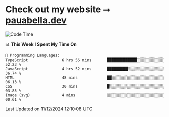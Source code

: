 # Check out my website ⭢ [pauabella.dev](https://pauabella.dev)

<!--START_SECTION:waka-->
![Code Time](http://img.shields.io/badge/Code%20Time-3%2C958%20hrs%2040%20mins-blue)

📊 **This Week I Spent My Time On** 

```text
💬 Programming Languages: 
TypeScript               6 hrs 56 mins       █████████████░░░░░░░░░░░░   52.23 % 
JavaScript               4 hrs 52 mins       █████████░░░░░░░░░░░░░░░░   36.74 % 
HTML                     48 mins             ██░░░░░░░░░░░░░░░░░░░░░░░   06.13 % 
CSS                      30 mins             █░░░░░░░░░░░░░░░░░░░░░░░░   03.85 % 
Image (svg)              4 mins              ░░░░░░░░░░░░░░░░░░░░░░░░░   00.61 % 
```


 Last Updated on 11/12/2024 12:10:08 UTC
<!--END_SECTION:waka-->
